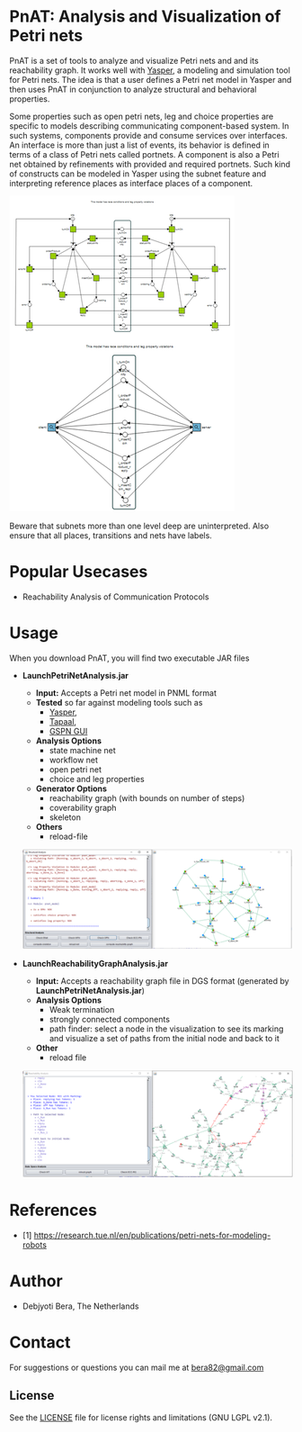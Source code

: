 # PnAT: Analysis and Visualization of Petri nets

PnAT is a set of tools to analyze and visualize Petri nets and and its reachability graph. It works well with [Yasper](http://www.yasper.org/), a modeling and simulation tool for Petri nets. The idea is that a user defines a Petri net model in Yasper and then uses PnAT in conjunction to analyze structural and behavioral properties. 

Some properties such as open petri nets, leg and choice properties are specific to models describing communicating component-based system. In such systems, components provide and consume services over interfaces. An interface is more than just a list of events, its behavior is defined in terms of a class of Petri nets called portnets. A component is also a Petri net obtained by refinements with provided and required portnets. Such kind of constructs can be modeled in Yasper using the subnet feature and interpreting reference places as interface places of a component. 

![GitHub Logo](/Images/yasper.png)

Beware that subnets more than one level deep are uninterpreted. Also ensure that all places, transitions and nets have labels. 

# Popular Usecases
  * Reachability Analysis of Communication Protocols

# Usage
When you download PnAT, you will find two executable JAR files

  * **LaunchPetriNetAnalysis.jar**
    * **Input:** Accepts a Petri net model in PNML format 
    * **Tested** so far against modeling tools such as
      * [Yasper](http://www.yasper.org/), 
      * [Tapaal](https://www.tapaal.net/),
      * [GSPN GUI](http://www.di.unito.it/~amparore/mc4cslta/editor.html)
    * **Analysis Options**
      * state machine net
      * workflow net
      * open petri net
      * choice and leg properties
    * **Generator Options**
      * reachability graph (with bounds on number of steps)
      * coverability graph
      * skeleton 
    * **Others**
      * reload-file
    
    ![GitHub Logo](/Images/PnATStructural.png)
      
  * **LaunchReachabilityGraphAnalysis.jar**
    * **Input:** Accepts a reachability graph file in DGS format (generated by **LaunchPetriNetAnalysis.jar**)
    * **Analysis Options**
      * Weak termination
      * strongly connected components
      * path finder: select a node in the visualization to see its marking and visualize a set of paths from the initial node and back to it
    * **Other**
      * reload file

    ![GitHub Logo](/Images/PnATBehavioral.png)

# References
 * [1] https://research.tue.nl/en/publications/petri-nets-for-modeling-robots


# Author
 * Debjyoti Bera, The Netherlands
 
# Contact
  For suggestions or questions you can mail me at bera82@gmail.com

## License

See the [LICENSE](LICENSE) file for license rights and limitations (GNU LGPL v2.1).
